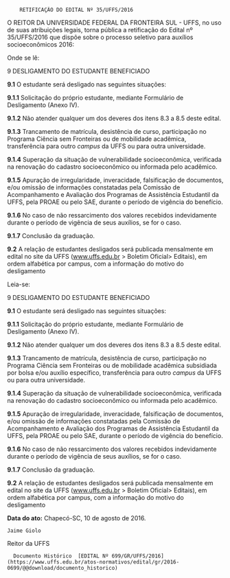         RETIFICAÇÃO DO EDITAL Nº 35/UFFS/2016  

O REITOR DA UNIVERSIDADE FEDERAL DA FRONTEIRA SUL - UFFS, no uso de suas atribuições legais, torna pública a retificação do Edital nº 35/UFFS/2016 que dispõe sobre o processo seletivo para auxílios socioeconômicos 2016:

 Onde se lê:

 9 DESLIGAMENTO DO ESTUDANTE BENEFICIADO

 **9.1** O estudante será desligado nas seguintes situações:

 **9.1.1** Solicitação do próprio estudante, mediante Formulário de Desligamento (Anexo IV).

 **9.1.2** Não atender qualquer um dos deveres dos itens 8.3 a 8.5 deste edital.

 **9.1.3** Trancamento de matrícula, desistência de curso, participação no Programa Ciência sem Fronteiras ou de mobilidade acadêmica, transferência para outro *campus* da UFFS ou para outra universidade.

 **9.1.4** Superação da situação de vulnerabilidade socioeconômica, verificada na renovação do cadastro socioeconômico ou informada pelo acadêmico.

 **9.1.5** Apuração de irregularidade, inveracidade, falsificação de documentos, e/ou omissão de informações constatadas pela Comissão de Acompanhamento e Avaliação dos Programas de Assistência Estudantil da UFFS, pela PROAE ou pelo SAE, durante o período de vigência do benefício.

 **9.1.6** No caso de não ressarcimento dos valores recebidos indevidamente durante o período de vigência de seus auxílios, se for o caso.

 **9.1.7** Conclusão da graduação.

 **9.2** A relação de estudantes desligados será publicada mensalmente em edital no site da UFFS (www.uffs.edu.br > Boletim Oficial> Editais), em ordem alfabética por campus, com a informação do motivo do desligamento

 Leia-se:

 9 DESLIGAMENTO DO ESTUDANTE BENEFICIADO

 **9.1** O estudante será desligado nas seguintes situações:

 **9.1.1** Solicitação do próprio estudante, mediante Formulário de Desligamento (Anexo IV).

 **9.1.2** Não atender qualquer um dos deveres dos itens 8.3 a 8.5 deste edital.

 **9.1.3** Trancamento de matrícula, desistência de curso, participação no Programa Ciência sem Fronteiras ou de mobilidade acadêmica subsidiada por bolsa e/ou auxílio específico, transferência para outro *campus* da UFFS ou para outra universidade.

 **9.1.4** Superação da situação de vulnerabilidade socioeconômica, verificada na renovação do cadastro socioeconômico ou informada pelo acadêmico.

 **9.1.5** Apuração de irregularidade, inveracidade, falsificação de documentos, e/ou omissão de informações constatadas pela Comissão de Acompanhamento e Avaliação dos Programas de Assistência Estudantil da UFFS, pela PROAE ou pelo SAE, durante o período de vigência do benefício.

 **9.1.6** No caso de não ressarcimento dos valores recebidos indevidamente durante o período de vigência de seus auxílios, se for o caso.

 **9.1.7** Conclusão da graduação.

 **9.2** A relação de estudantes desligados será publicada mensalmente em edital no site da UFFS (www.uffs.edu.br > Boletim Oficial> Editais), em ordem alfabética por campus, com a informação do motivo do desligamento

  

   **Data do ato:** Chapecó-SC, 10 de agosto de 2016.   
 

    Jaime Giolo   
 Reitor da UFFS 

      Documento Histórico  [EDITAL Nº 699/GR/UFFS/2016](https://www.uffs.edu.br/atos-normativos/edital/gr/2016-0699/@@download/documento_historico)     
      